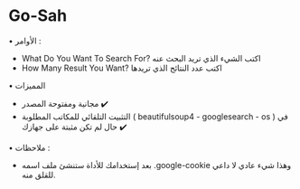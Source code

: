 # Go-Sah

• الأوامر :
- What Do You Want To Search For?
اكتب الشيء الذي تريد البحث عنه
- How Many Result You Want?
اكتب عدد النتائج الذي تريدها

• المميزات
- مجانية ومفتوحة المصدر ✔️
- التثبيت التلقائي للمكاتب المطلوبة ( beautifulsoup4 - googlesearch - os ) في حال لم تكن مثبتة على جهازك ✔️

• ملاحظات :
- بعد إستخدامك للأداة ستنشئ ملف اسمه .google-cookie وهذا شيء عادي لا داعي للقلق منه.

